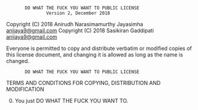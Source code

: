            DO WHAT THE FUCK YOU WANT TO PUBLIC LICENSE
                   Version 2, December 2018
 
Copyright (C) 2018 Anirudh Narasimamurthy Jayasimha <anijaya9@gmail.com>
Copyright (C) 2018 Sasikiran Gaddipati              <anijaya9@gmail.com>

Everyone is permitted to copy and distribute verbatim or modified
copies of this license document, and changing it is allowed as long
as the name is changed.
 
           DO WHAT THE FUCK YOU WANT TO PUBLIC LICENSE
  TERMS AND CONDITIONS FOR COPYING, DISTRIBUTION AND MODIFICATION

 0. You just DO WHAT THE FUCK YOU WANT TO.
